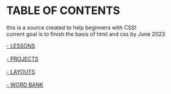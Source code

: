<html>            
<head>            
</head>           
<body>          
<h1> TABLE OF CONTENTS </h1>
<p> this is a source created to help beginners with CSS! 
<br>
current goal is to finish the basis of html and css by June 2023 </p>
<a href="https://github.com/Kloepetr/CSS-notes/tree/main/fundamentals." a>
- LESSONS </a> 
<br>
<br>
<a href="https://github.com/Kloepetr/CSS-notes/tree/main/project" a>
- PROJECTS </a>
<br>
<br>
<a href="https://github.com/Kloepetr/CSS-notes/tree/main/CSS%20layout" a>
- LAYOUTS </a>
<br>
<br>
<a href="https://github.com/Kloepetr/CSS-notes/blob/main/terms" a>
- WORD BANK </a>
</body>
</html>  
